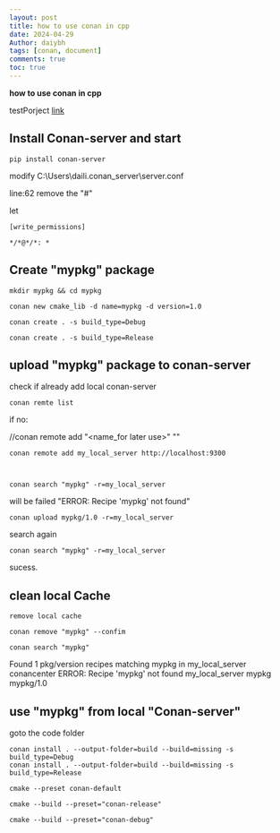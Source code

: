 ```yaml
---
layout: post
title: how to use conan in cpp
date: 2024-04-29
Author: daiybh
tags: [conan, document]
comments: true
toc: true
---
```


**how to use conan in cpp**

testPorject [link](https://github.com/daiybh/conan-usage/)


## Install Conan-server  and start

    pip install conan-server


modify C:\Users\daili\.conan_server\server.conf

line:62  remove the "#"  

let 
```
[write_permissions]

*/*@*/*: *
```

## Create "mypkg" package

    mkdir mypkg && cd mypkg

    conan new cmake_lib -d name=mypkg -d version=1.0

    conan create . -s build_type=Debug

    conan create . -s build_type=Release



## upload "mypkg" package to conan-server

check if already add local conan-server


    conan remte list


if no:

//conan remote add "<name_for later use>" "<remote conan Server URL>"

    conan remote add my_local_server http://localhost:9300



    conan search "mypkg" -r=my_local_server

will be failed "ERROR: Recipe 'mypkg' not found"

    conan upload mypkg/1.0 -r=my_local_server

search again

    conan search "mypkg" -r=my_local_server

sucess.


## clean local Cache

    remove local cache

    conan remove "mypkg" --confim

    conan search "mypkg"

Found 1 pkg/version recipes matching mypkg in my_local_server
conancenter
  ERROR: Recipe 'mypkg' not found
my_local_server
  mypkg
    mypkg/1.0
	
	

## use "mypkg" from local "Conan-server"	

goto the code folder

    conan install . --output-folder=build --build=missing -s build_type=Debug
    conan install . --output-folder=build --build=missing -s build_type=Release

    cmake --preset conan-default

    cmake --build --preset="conan-release"
    
    cmake --build --preset="conan-debug"


